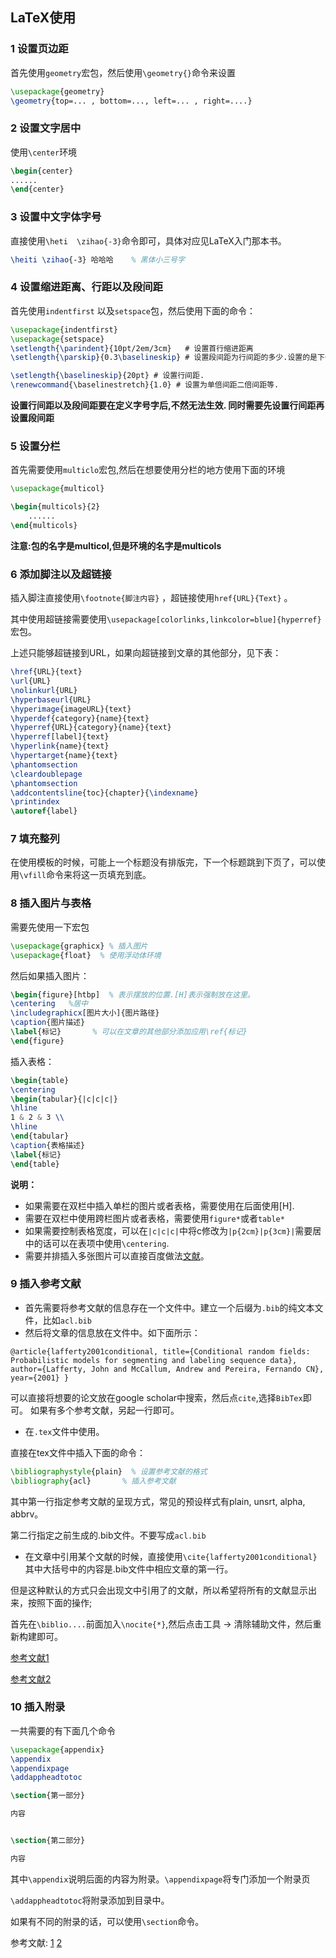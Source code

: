 ## LaTeX使用

### 1 设置页边距

首先使用`geometry`宏包，然后使用`\geometry{}`命令来设置

```latex
\usepackage{geometry}
\geometry{top=... , bottom=..., left=... , right=....}
```

### 2 设置文字居中

使用`\center`环境

```latex
\begin{center}
......
\end{center}
```

### 3 设置中文字体字号

直接使用`\heti  \zihao{-3}`命令即可，具体对应见LaTeX入门那本书。

```latex
\heiti \zihao{-3} 哈哈哈    % 黑体小三号字
```

### 4 设置缩进距离、行距以及段间距

首先使用`indentfirst` 以及`setspace`包，然后使用下面的命令：

```latex
\usepackage{indentfirst}
\usepackage{setspace}
\setlength{\parindent}{10pt/2em/3cm}   # 设置首行缩进距离
\setlength{\parskip}{0.3\baselineskip} # 设置段间距为行间距的多少.设置的是下一段和上一段最后一行之间的间距,

\setlength{\baselineskip}{20pt} # 设置行间距.
\renewcommand{\baselinestretch}{1.0} # 设置为单倍间距二倍间距等.

```

**设置行间距以及段间距要在定义字号字后,不然无法生效. 同时需要先设置行间距再设置段间距**

### 5 设置分栏

首先需要使用`multiclo`宏包,然后在想要使用分栏的地方使用下面的环境

````latex
\usepackage{multicol}

\begin{multicols}{2}
	......
\end{multicols}
````

**注意:包的名字是multicol,但是环境的名字是multicols** 

### 6 添加脚注以及超链接

插入脚注直接使用`\footnote{脚注内容}` ，超链接使用`href{URL}{Text}` 。

其中使用超链接需要使用`\usepackage[colorlinks,linkcolor=blue]{hyperref}`宏包。

上述只能够超链接到URL，如果向超链接到文章的其他部分，见下表：

```latex
\href{URL}{text}
\url{URL}
\nolinkurl{URL}
\hyperbaseurl{URL}
\hyperimage{imageURL}{text}
\hyperdef{category}{name}{text}
\hyperref{URL}{category}{name}{text}
\hyperref[label]{text}
\hyperlink{name}{text}
\hypertarget{name}{text}
\phantomsection
\cleardoublepage
\phantomsection
\addcontentsline{toc}{chapter}{\indexname}
\printindex
\autoref{label}
```



### 7 填充整列

在使用模板的时候，可能上一个标题没有排版完，下一个标题跳到下页了，可以使用`\vfill`命令来将这一页填充到底。

### 8 插入图片与表格

需要先使用一下宏包

```latex
\usepackage{graphicx} % 插入图片
\usepackage{float}  % 使用浮动体环境
```

然后如果插入图片：

```latex
\begin{figure}[htbp]  % 表示摆放的位置.[H]表示强制放在这里。
\centering   %居中
\includegraphicx[图片大小]{图片路径}
\caption{图片描述}
\label{标记}       % 可以在文章的其他部分添加应用\ref{标记}
\end{figure}
```

插入表格：

```latex
\begin{table}
\centering
\begin{tabular}{|c|c|c|}
\hline
1 & 2 & 3 \\
\hline
\end{tabular}
\caption{表格描述}
\label{标记}
\end{table}
```

**说明：**

- 如果需要在双栏中插入单栏的图片或者表格，需要使用在后面使用[H].
- 需要在双栏中使用跨栏图片或者表格，需要使用`figure*`或者`table*`
- 如果需要控制表格宽度，可以在`|c|c|c|`中将c修改为`|p{2cm}|p{3cm}|`需要居中的话可以在表项中使用`\centering`.
- 需要并排插入多张图片可以直接百度做法[文献](https://tug.org/TUGboat/tb34-1/tb106thurnherr.pdf)。

### 9 插入参考文献

- 首先需要将参考文献的信息存在一个文件中。建立一个后缀为`.bib`的纯文本文件，比如`acl.bib`
- 然后将文章的信息放在文件中。如下面所示：

```
@article{lafferty2001conditional, title={Conditional random fields: Probabilistic models for segmenting and labeling sequence data}, author={Lafferty, John and McCallum, Andrew and Pereira, Fernando CN}, year={2001} }
```

可以直接将想要的论文放在google scholar中搜索，然后点`cite`,选择`BibTex`即可。 如果有多个参考文献，另起一行即可。

- 在`.tex`文件中使用。

直接在tex文件中插入下面的命令：

```latex
\bibliographystyle{plain}  % 设置参考文献的格式
\bibliography{acl}       % 插入参考文献
```

其中第一行指定参考文献的呈现方式，常见的预设样式有plain, unsrt, alpha, abbrv。

第二行指定之前生成的.bib文件。不要写成`acl.bib`

- 在文章中引用某个文献的时候，直接使用`\cite{lafferty2001conditional}` 其中大括号中的内容是.bib文件中相应文章的第一行。

但是这种默认的方式只会出现文中引用了的文献，所以希望将所有的文献显示出来，按照下面的操作;


首先在`\biblio....`前面加入`\nocite{*}`,然后点击工具 -> 清除辅助文件，然后重新构建即可。


[参考文献1](https://yq.aliyun.com/ziliao/283831)

[参考文献2](https://yq.aliyun.com/ziliao/524500)

### 10 插入附录

一共需要的有下面几个命令

```latex
\usepackage{appendix}
\appendix
\appendixpage
\addappheadtotoc

\section{第一部分}

内容


\section{第二部分}

内容
```

其中`\appendix`说明后面的内容为附录。`\appendixpage`将专门添加一个附录页

`\addappheadtotoc`将附录添加到目录中。

如果有不同的附录的话，可以使用`\section`命令。

参考文献: [1](https://blog.csdn.net/golden1314521/article/details/39992745)  [2](https://www.cnblogs.com/tsingke/p/6503462.html) 





  
